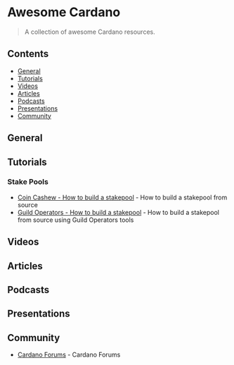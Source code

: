 # Awesome Cardano

> A collection of awesome Cardano resources.

## Contents
* [General](#general)
* [Tutorials](#tutorials)
* [Videos](#videos)
* [Articles](#articles)
* [Podcasts](#podcasts)
* [Presentations](#presentations-slides)
* [Community](#community)

## General

## Tutorials
### Stake Pools
* [Coin Cashew - How to build a stakepool](https://www.coincashew.com/coins/overview-ada/guide-how-to-build-a-haskell-stakepool-node) - How to build a stakepool from source
* [Guild Operators - How to build a stakepool](https://cardano-community.github.io/guild-operators/) - How to build a stakepool from source using Guild Operators tools

## Videos

## Articles

## Podcasts

## Presentations

## Community
* [Cardano Forums](https://forum.cardano.org/) - Cardano Forums
